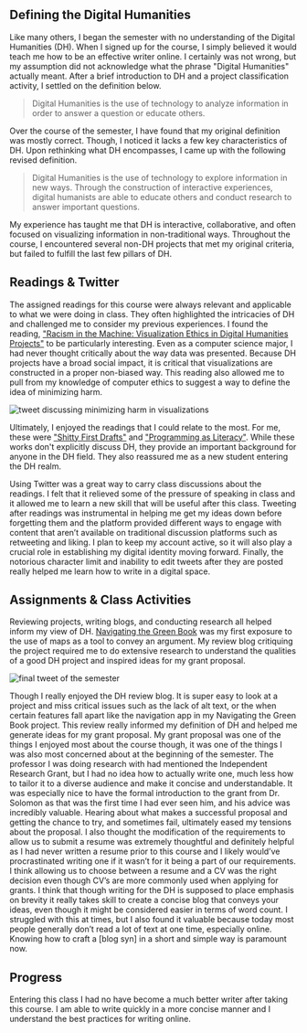 ## Defining the Digital Humanities
Like many others, I began the semester with no understanding of the Digital Humanities (DH). When I signed up for the course, I simply believed it would teach me how to be an effective writer online. I certainly was not wrong, but my assumption did not acknowledge what the phrase "Digital Humanities" actually meant. After a brief introduction to DH and a project classification activity, I settled on the definition below.

> Digital Humanities is the use of technology to analyze information in order to answer a question or educate others.

Over the course of the semester, I have found that my original definition was mostly correct. Though, I noticed it lacks a few key characteristics of DH. Upon rethinking what DH encompasses, I came up with the following revised definition.

> Digital Humanities is the use of technology to explore information in new ways. Through the construction of interactive experiences, digital humanists are able to educate others and conduct research to answer important questions.

My experience has taught me that DH is interactive, collaborative, and often focused on visualizing information in non-traditional ways. Throughout the course, I encountered several non-DH projects that met my original criteria, but failed to fulfill the last few pillars of DH.

## Readings & Twitter
The assigned readings for this course were always relevant and applicable to what we were doing in class. They often highlighted the intricacies of DH and challenged me to consider my previous experiences. I found the reading, ["Racism in the Machine: Visualization Ethics in Digital Humanities Projects"](http://www.digitalhumanities.org/dhq/vol/12/4/000408/000408.html) to be particularly interesting. Even as a computer science major, I had never thought critically about the way data was presented. Because DH projects have a broad social impact, it is critical that visualizations are constructed in a proper non-biased way. This reading also allowed me to pull from my knowledge of computer ethics to suggest a way to define the idea of minimizing harm.

![tweet discussing minimizing harm in visualizations](https://dh.toddmahood.com/images/course_reflection/visualization_ethics_tweet.png)

Ultimately, I enjoyed the readings that I could relate to the most. For me, these were ["Shitty First Drafts"](https://wrd.as.uky.edu/sites/default/files/1-Shitty%20First%20Drafts.pdf) and ["Programming as Literacy"](http://d-scholarship.pitt.edu/37085/1/45veeAnnette.pdf). While these works don't explicitly discuss DH, they provide an important background for anyone in the DH field. They also reassured me as a new student entering the DH realm.

Using Twitter was a great way to carry class discussions about the readings. I felt that it relieved some of the pressure of speaking in class and it allowed me to learn a new skill that will be useful after this class. Tweeting after readings was instrumental in helping me get my ideas down before forgetting them and the platform provided different ways to engage with content that aren’t available on traditional discussion platforms such as retweeting and liking. I plan to keep my account active, so it will also play a crucial role in establishing my digital identity moving forward. Finally, the notorious character limit and inability to edit tweets after they are posted really helped me learn how to write in a digital space. 

## Assignments & Class Activities
Reviewing projects, writing blogs, and conducting research all helped inform my view of DH. [Navigating the Green Book](https://publicdomain.nypl.org/greenbook-map/index.html) was my first exposure to the use of maps as a tool to convey an argument. My review blog critiquing the project required me to do extensive research to understand the qualities of a good DH project and inspired ideas for my grant proposal.

![final tweet of the semester](https://dh.toddmahood.com/images/course_reflection/final_tweet.png)

Though I really enjoyed the DH review blog. It is super easy to look at a project and miss critical issues such as the lack of alt text, or the when certain features fall apart like the navigation app in my Navigating the Green Book project. This review really informed my definition of DH and helped me generate ideas for my grant proposal. My grant proposal was one of the things I enjoyed most about the course though, it was one of the things I was also most concerned about at the beginning of the semester. The professor I was doing research with had mentioned the Independent Research Grant, but I had no idea how to actually write one, much less how to tailor it to a diverse audience and make it concise and understandable.  It was especially nice to have the formal introduction to the grant from Dr. Solomon as that was the first time I had ever seen him, and his advice was incredibly valuable. Hearing about what makes a successful proposal and getting the chance to try, and sometimes fail, ultimately eased my tensions about the proposal. I also thought the modification of the requirements to allow us to submit a resume was extremely thoughtful and definitely helpful as I had never written a resume prior to this course and I likely would’ve procrastinated writing one if it wasn’t for it being a part of our requirements. I think allowing us to choose between a resume and a CV was the right decision even though CV’s are more commonly used when applying for grants. I think that though writing for the DH is supposed to place emphasis on brevity it really takes skill to create a concise blog that conveys your ideas, even though it might be considered easier in terms of word count. I struggled with this at times, but I also found it valuable because today most people generally don’t read a lot of text at one time, especially online. Knowing how to craft a [blog syn] in a short and simple way is paramount now.

## Progress
Entering this class I had no  have become a much better writer after taking this course. I am able to write quickly in a more concise manner and I understand the best practices for writing online.
